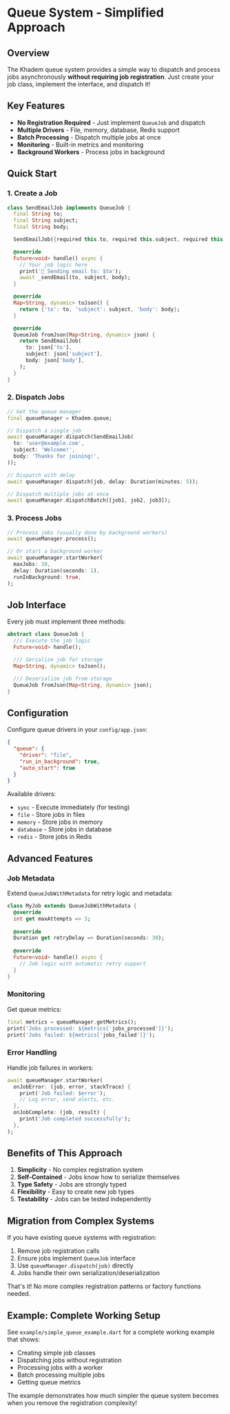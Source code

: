 # Queue System - Simplified Approach

## Overview

The Khadem queue system provides a simple way to dispatch and process jobs asynchronously **without requiring job registration**. Just create your job class, implement the interface, and dispatch it!

## Key Features

- **No Registration Required** - Just implement `QueueJob` and dispatch
- **Multiple Drivers** - File, memory, database, Redis support
- **Batch Processing** - Dispatch multiple jobs at once
- **Monitoring** - Built-in metrics and monitoring
- **Background Workers** - Process jobs in background

## Quick Start

### 1. Create a Job

```dart
class SendEmailJob implements QueueJob {
  final String to;
  final String subject;
  final String body;

  SendEmailJob({required this.to, required this.subject, required this.body});

  @override
  Future<void> handle() async {
    // Your job logic here
    print('📧 Sending email to: $to');
    await _sendEmail(to, subject, body);
  }

  @override
  Map<String, dynamic> toJson() {
    return {'to': to, 'subject': subject, 'body': body};
  }

  @override
  QueueJob fromJson(Map<String, dynamic> json) {
    return SendEmailJob(
      to: json['to'],
      subject: json['subject'], 
      body: json['body'],
    );
  }
}
```

### 2. Dispatch Jobs

```dart
// Get the queue manager
final queueManager = Khadem.queue;

// Dispatch a single job
await queueManager.dispatch(SendEmailJob(
  to: 'user@example.com',
  subject: 'Welcome!',
  body: 'Thanks for joining!',
));

// Dispatch with delay
await queueManager.dispatch(job, delay: Duration(minutes: 5));

// Dispatch multiple jobs at once
await queueManager.dispatchBatch([job1, job2, job3]);
```

### 3. Process Jobs

```dart
// Process jobs (usually done by background workers)
await queueManager.process();

// Or start a background worker
await queueManager.startWorker(
  maxJobs: 10,
  delay: Duration(seconds: 1),
  runInBackground: true,
);
```

## Job Interface

Every job must implement three methods:

```dart
abstract class QueueJob {
  /// Execute the job logic
  Future<void> handle();

  /// Serialize job for storage
  Map<String, dynamic> toJson();

  /// Deserialize job from storage
  QueueJob fromJson(Map<String, dynamic> json);
}
```

## Configuration

Configure queue drivers in your `config/app.json`:

```json
{
  "queue": {
    "driver": "file",
    "run_in_background": true,
    "auto_start": true
  }
}
```

Available drivers:
- `sync` - Execute immediately (for testing)
- `file` - Store jobs in files
- `memory` - Store jobs in memory
- `database` - Store jobs in database
- `redis` - Store jobs in Redis

## Advanced Features

### Job Metadata

Extend `QueueJobWithMetadata` for retry logic and metadata:

```dart
class MyJob extends QueueJobWithMetadata {
  @override
  int get maxAttempts => 3;
  
  @override
  Duration get retryDelay => Duration(seconds: 30);
  
  @override
  Future<void> handle() async {
    // Job logic with automatic retry support
  }
}
```

### Monitoring

Get queue metrics:

```dart
final metrics = queueManager.getMetrics();
print('Jobs processed: ${metrics['jobs_processed']}');
print('Jobs failed: ${metrics['jobs_failed']}');
```

### Error Handling

Handle job failures in workers:

```dart
await queueManager.startWorker(
  onJobError: (job, error, stackTrace) {
    print('Job failed: $error');
    // Log error, send alerts, etc.
  },
  onJobComplete: (job, result) {
    print('Job completed successfully');
  },
);
```

## Benefits of This Approach

1. **Simplicity** - No complex registration system
2. **Self-Contained** - Jobs know how to serialize themselves  
3. **Type Safety** - Jobs are strongly typed
4. **Flexibility** - Easy to create new job types
5. **Testability** - Jobs can be tested independently

## Migration from Complex Systems

If you have existing queue systems with registration:

1. Remove job registration calls
2. Ensure jobs implement `QueueJob` interface
3. Use `queueManager.dispatch(job)` directly
4. Jobs handle their own serialization/deserialization

That's it! No more complex registration patterns or factory functions needed.

## Example: Complete Working Setup

See `example/simple_queue_example.dart` for a complete working example that shows:

- Creating simple job classes
- Dispatching jobs without registration
- Processing jobs with a worker
- Batch processing multiple jobs
- Getting queue metrics

The example demonstrates how much simpler the queue system becomes when you remove the registration complexity!
